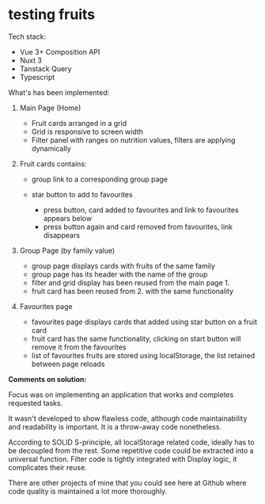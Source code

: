 # testing fruits

Tech stack:

- Vue 3+ Composition API
- Nuxt 3
- Tanstack Query
- Typescript

What's has been implemented:

1. Main Page (Home)

   - Fruit cards arranged in a grid
   - Grid is responsive to screen width
   - Filter panel with ranges on nutrition values, filters are applying dynamically

2. Fruit cards
   contains:

   - group link to a corresponding group page

   * star button to add to favourites

     - press button, card added to favourites and link to favourites appears below
     - press button again and card removed from favourites, link disappears

3. Group Page (by family value)

   - group page displays cards with fruits of the same family
   - group page has its header with the name of the group
   - filter and grid display has been reused from the main page 1.
   - fruit card has been reused from 2. with the same functionality

4. Favourites page

   - favourites page displays cards that added using star button on a fruit card
   - fruit card has the same functionality, clicking on start button will remove it from the favourites
   - list of favourites fruits are stored using localStorage, the list retained between page reloads

**Comments on solution:**

Focus was on implementing an application that works and completes requested tasks.

It wasn't developed to show flawless code, although code maintainability and readability is important. It is a throw-away code nonetheless.

According to SOLID S-principle, all localStorage related code, ideally has to be decoupled from the rest. Some repetitive code could be extracted into a universal function. Filter code is tightly integrated with Display logic, it complicates their reuse.

There are other projects of mine that you could see here at Github where code quality is maintained a lot more thoroughly.
